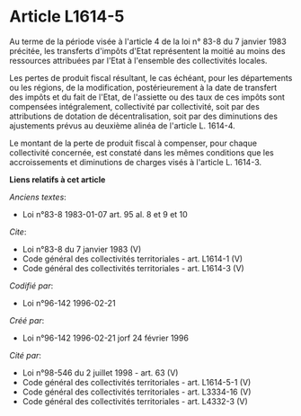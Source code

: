 # Article L1614-5

Au terme de la période visée à l'article 4 de la loi n° 83-8 du 7 janvier 1983 précitée, les transferts d'impôts d'Etat
représentent la moitié au moins des ressources attribuées par l'Etat à l'ensemble des collectivités locales. 

Les pertes de produit fiscal résultant, le cas échéant, pour les départements ou les régions, de la modification,
postérieurement à la date de transfert des impôts et du fait de l'Etat, de l'assiette ou des taux de ces impôts sont
compensées intégralement, collectivité par collectivité, soit par des attributions de dotation de décentralisation, soit par
des diminutions des ajustements prévus au deuxième alinéa de l'article L. 1614-4. 

Le montant de la perte de produit fiscal à compenser, pour chaque collectivité concernée, est constaté dans les mêmes
conditions que les accroissements et diminutions de charges visés à l'article L. 1614-3.

**Liens relatifs à cet article**

_Anciens textes_:

  - Loi n°83-8 1983-01-07 art. 95 al. 8 et 9 et 10

_Cite_:

  - Loi n°83-8 du 7 janvier 1983 (V)
  - Code général des collectivités territoriales - art. L1614-1 (V)
  - Code général des collectivités territoriales - art. L1614-3 (V)

_Codifié par_:

  - Loi n°96-142 1996-02-21

_Créé par_:

  - Loi n°96-142 1996-02-21 jorf 24 février 1996

_Cité par_:

  - Loi n°98-546 du 2 juillet 1998 - art. 63 (V)
  - Code général des collectivités territoriales - art. L1614-5-1 (V)
  - Code général des collectivités territoriales - art. L3334-16 (V)
  - Code général des collectivités territoriales - art. L4332-3 (V)
